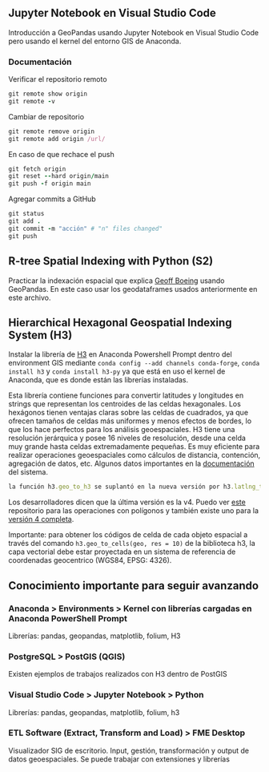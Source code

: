 ## Jupyter Notebook en Visual Studio Code
Introducción a GeoPandas usando Jupyter Notebook en Visual Studio Code pero usando el kernel del entorno GIS de Anaconda.

### Documentación

Verificar el repositorio remoto
```ruby
git remote show origin
git remote -v
```

Cambiar de repositorio
```ruby
git remote remove origin
git remote add origin /url/
```

En caso de que rechace el push
```ruby
git fetch origin
git reset --hard origin/main
git push -f origin main
```

Agregar commits a GitHub
```ruby
git status
git add .
git commit -m "acción" # "n" files changed"
git push
```

## R-tree Spatial Indexing with Python (S2)

Practicar la indexación espacial que explica [Geoff Boeing](https://geoffboeing.com/2016/10/r-tree-spatial-index-python/) usando GeoPandas. En este caso usar los geodataframes usados anteriormente en este archivo.

## Hierarchical Hexagonal Geospatial Indexing System (H3)

Instalar la librería de [H3](https://h3geo.org/) en Anaconda Powershell Prompt dentro del environment GIS mediante ```conda config --add channels conda-forge```, ```conda install h3``` y ```conda install h3-py``` ya que está en uso el kernel de Anaconda, que es donde están las librerías instaladas.

Esta librería contiene funciones para convertir latitudes y longitudes en strings que representan los centroides de las celdas hexagonales. Los hexágonos tienen ventajas claras sobre las celdas de cuadrados, ya que ofrecen tamaños de celdas más uniformes y menos efectos de bordes, lo que los hace perfectos para los análisis geoespaciales. H3 tiene una resolución jerárquica y posee 16 niveles de resolución, desde una celda muy grande hasta celdas extremadamente pequeñas. Es muy eficiente para realizar operaciones geoespaciales como cálculos de distancia, contención, agregación de datos, etc. Algunos datos importantes en la [documentación](https://h3geo.org/docs/) del sistema.

```ruby
la función h3.geo_to_h3 se suplantó en la nueva versión por h3.latlng_to_cell
```
Los desarrolladores dicen que la última versión es la v4. Puedo ver [este](https://uber.github.io/h3-py/polygon_tutorial.html) repositorio para las operaciones con polígonos y también existe uno para la [versión 4 completa](https://uber.github.io/h3-py/api_quick.html).

Importante: para obtener los códigos de celda de cada objeto espacial a través del comando ```h3.geo_to_cells(geo, res = 10)``` de la biblioteca h3, la capa vectorial debe estar proyectada en un sistema de referencia de coordenadas geocentrico (WGS84, EPSG: 4326).

## Conocimiento importante para seguir avanzando
### Anaconda > Environments > Kernel con librerías cargadas en Anaconda PowerShell Prompt
Librerías: pandas, geopandas, matplotlib, folium, H3

### PostgreSQL > PostGIS (QGIS)
Existen ejemplos de trabajos realizados con H3 dentro de PostGIS

### Visual Studio Code > Jupyter Notebook > Python
Librerías: pandas, geopandas, matplotlib, folium, h3

### ETL Software (Extract, Transform and Load) > FME Desktop
Visualizador SIG de escritorio. Input, gestión, transformación y output de datos geoespaciales. Se puede trabajar con extensiones y librerías


